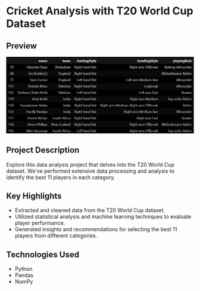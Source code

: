 # Cricket Analysis with T20 World Cup Dataset

## Preview
<p float="middle">
    <img src="Best11.png" width="800">

## Project Description
Explore this data analysis project that delves into the T20 World Cup dataset. We've performed extensive data processing and analysis to identify the best 11 players in each category.

## Key Highlights
- Extracted and cleaned data from the T20 World Cup dataset.
- Utilized statistical analysis and machine learning techniques to evaluate player performance.
- Generated insights and recommendations for selecting the best 11 players from different categories.

## Technologies Used
- Python
- Pandas
- NumPy
